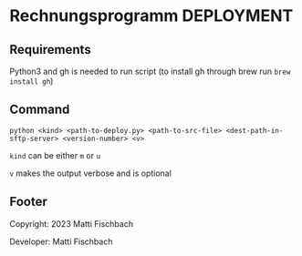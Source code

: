 # Rechnungsprogramm DEPLOYMENT

## Requirements

Python3 and gh is needed to run script (to install gh through brew run ```brew install gh```)

## Command

```
python <kind> <path-to-deploy.py> <path-to-src-file> <dest-path-in-sftp-server> <version-number> <v>
```

```kind``` can be either ```m``` or ```u```

```v``` makes the output verbose and is optional

## Footer

Copyright: 2023 Matti Fischbach

Developer: Matti Fischbach 
